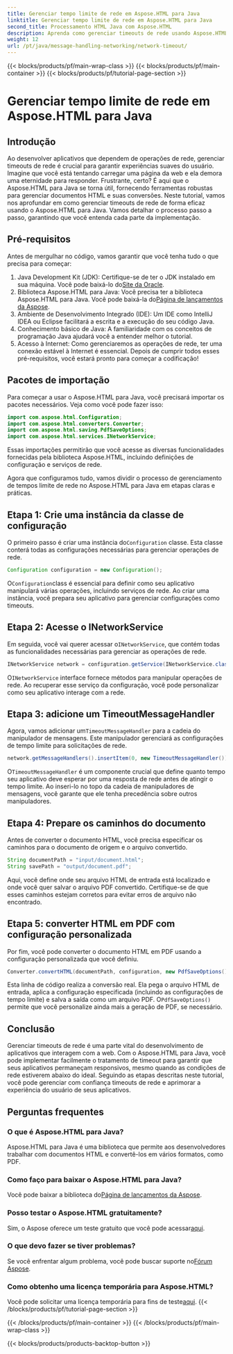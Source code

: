 ```yaml
---
title: Gerenciar tempo limite de rede em Aspose.HTML para Java
linktitle: Gerenciar tempo limite de rede em Aspose.HTML para Java
second_title: Processamento HTML Java com Aspose.HTML
description: Aprenda como gerenciar timeouts de rede usando Aspose.HTML para Java neste guia abrangente. Garanta experiências suaves para o usuário com tratamento eficaz de timeout.
weight: 12
url: /pt/java/message-handling-networking/network-timeout/
---
```


{{< blocks/products/pf/main-wrap-class >}}
{{< blocks/products/pf/main-container >}}
{{< blocks/products/pf/tutorial-page-section >}}

# Gerenciar tempo limite de rede em Aspose.HTML para Java

## Introdução
Ao desenvolver aplicativos que dependem de operações de rede, gerenciar timeouts de rede é crucial para garantir experiências suaves do usuário. Imagine que você está tentando carregar uma página da web e ela demora uma eternidade para responder. Frustrante, certo? É aqui que o Aspose.HTML para Java se torna útil, fornecendo ferramentas robustas para gerenciar documentos HTML e suas conversões. Neste tutorial, vamos nos aprofundar em como gerenciar timeouts de rede de forma eficaz usando o Aspose.HTML para Java. Vamos detalhar o processo passo a passo, garantindo que você entenda cada parte da implementação.
## Pré-requisitos
Antes de mergulhar no código, vamos garantir que você tenha tudo o que precisa para começar:
1.  Java Development Kit (JDK): Certifique-se de ter o JDK instalado em sua máquina. Você pode baixá-lo do[Site da Oracle](https://www.oracle.com/java/technologies/javase-jdk11-downloads.html).
2.  Biblioteca Aspose.HTML para Java: Você precisa ter a biblioteca Aspose.HTML para Java. Você pode baixá-la do[Página de lançamentos da Aspose](https://releases.aspose.com/html/java/).
3. Ambiente de Desenvolvimento Integrado (IDE): Um IDE como IntelliJ IDEA ou Eclipse facilitará a escrita e a execução do seu código Java.
4. Conhecimento básico de Java: A familiaridade com os conceitos de programação Java ajudará você a entender melhor o tutorial.
5. Acesso à Internet: Como gerenciaremos as operações de rede, ter uma conexão estável à Internet é essencial.
Depois de cumprir todos esses pré-requisitos, você estará pronto para começar a codificação!
## Pacotes de importação
Para começar a usar o Aspose.HTML para Java, você precisará importar os pacotes necessários. Veja como você pode fazer isso:
```java
import com.aspose.html.Configuration;
import com.aspose.html.converters.Converter;
import com.aspose.html.saving.PdfSaveOptions;
import com.aspose.html.services.INetworkService;
```
Essas importações permitirão que você acesse as diversas funcionalidades fornecidas pela biblioteca Aspose.HTML, incluindo definições de configuração e serviços de rede.

Agora que configuramos tudo, vamos dividir o processo de gerenciamento de tempos limite de rede no Aspose.HTML para Java em etapas claras e práticas.
## Etapa 1: Crie uma instância da classe de configuração
 O primeiro passo é criar uma instância do`Configuration` classe. Esta classe conterá todas as configurações necessárias para gerenciar operações de rede.
```java
Configuration configuration = new Configuration();
```
 O`Configuration`class é essencial para definir como seu aplicativo manipulará várias operações, incluindo serviços de rede. Ao criar uma instância, você prepara seu aplicativo para gerenciar configurações como timeouts.
## Etapa 2: Acesse o INetworkService
 Em seguida, você vai querer acessar o`INetworkService`, que contém todas as funcionalidades necessárias para gerenciar as operações de rede.
```java
INetworkService network = configuration.getService(INetworkService.class);
```
 O`INetworkService` interface fornece métodos para manipular operações de rede. Ao recuperar esse serviço da configuração, você pode personalizar como seu aplicativo interage com a rede.
## Etapa 3: adicione um TimeoutMessageHandler
 Agora, vamos adicionar um`TimeoutMessageHandler` para a cadeia do manipulador de mensagens. Este manipulador gerenciará as configurações de tempo limite para solicitações de rede.
```java
network.getMessageHandlers().insertItem(0, new TimeoutMessageHandler());
```
 O`TimeoutMessageHandler` é um componente crucial que define quanto tempo seu aplicativo deve esperar por uma resposta de rede antes de atingir o tempo limite. Ao inseri-lo no topo da cadeia de manipuladores de mensagens, você garante que ele tenha precedência sobre outros manipuladores.
## Etapa 4: Prepare os caminhos do documento
Antes de converter o documento HTML, você precisa especificar os caminhos para o documento de origem e o arquivo convertido.
```java
String documentPath = "input/document.html";
String savePath = "output/document.pdf";
```
Aqui, você define onde seu arquivo HTML de entrada está localizado e onde você quer salvar o arquivo PDF convertido. Certifique-se de que esses caminhos estejam corretos para evitar erros de arquivo não encontrado.
## Etapa 5: converter HTML em PDF com configuração personalizada
Por fim, você pode converter o documento HTML em PDF usando a configuração personalizada que você definiu.
```java
Converter.convertHTML(documentPath, configuration, new PdfSaveOptions(), savePath);
```
 Esta linha de código realiza a conversão real. Ela pega o arquivo HTML de entrada, aplica a configuração especificada (incluindo as configurações de tempo limite) e salva a saída como um arquivo PDF. O`PdfSaveOptions()` permite que você personalize ainda mais a geração de PDF, se necessário.
## Conclusão
Gerenciar timeouts de rede é uma parte vital do desenvolvimento de aplicativos que interagem com a web. Com o Aspose.HTML para Java, você pode implementar facilmente o tratamento de timeout para garantir que seus aplicativos permaneçam responsivos, mesmo quando as condições de rede estiverem abaixo do ideal. Seguindo as etapas descritas neste tutorial, você pode gerenciar com confiança timeouts de rede e aprimorar a experiência do usuário de seus aplicativos.
## Perguntas frequentes
### O que é Aspose.HTML para Java?
Aspose.HTML para Java é uma biblioteca que permite aos desenvolvedores trabalhar com documentos HTML e convertê-los em vários formatos, como PDF.
### Como faço para baixar o Aspose.HTML para Java?
 Você pode baixar a biblioteca do[Página de lançamentos da Aspose](https://releases.aspose.com/html/java/).
### Posso testar o Aspose.HTML gratuitamente?
 Sim, o Aspose oferece um teste gratuito que você pode acessar[aqui](https://releases.aspose.com/).
### O que devo fazer se tiver problemas?
 Se você enfrentar algum problema, você pode buscar suporte no[Fórum Aspose](https://forum.aspose.com/c/html/29).
### Como obtenho uma licença temporária para Aspose.HTML?
 Você pode solicitar uma licença temporária para fins de teste[aqui](https://purchase.aspose.com/temporary-license/).
{{< /blocks/products/pf/tutorial-page-section >}}

{{< /blocks/products/pf/main-container >}}
{{< /blocks/products/pf/main-wrap-class >}}

{{< blocks/products/products-backtop-button >}}
